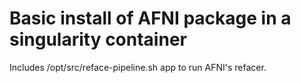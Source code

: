 # Basic install of AFNI package in a singularity container

Includes /opt/src/reface-pipeline.sh app to run AFNI's refacer.

